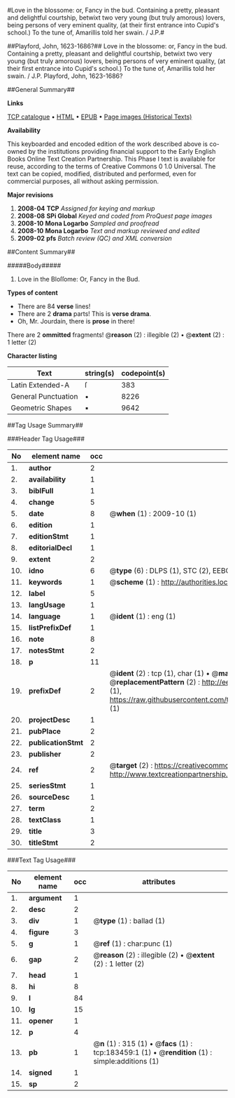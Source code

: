 #Love in the blossome: or, Fancy in the bud. Containing a pretty, pleasant and delightful courtship, betwixt two very young (but truly amorous) lovers, being persons of very eminent quality, (at their first entrance into Cupid's school.) To the tune of, Amarillis told her swain. / J.P.#

##Playford, John, 1623-1686?##
Love in the blossome: or, Fancy in the bud. Containing a pretty, pleasant and delightful courtship, betwixt two very young (but truly amorous) lovers, being persons of very eminent quality, (at their first entrance into Cupid's school.) To the tune of, Amarillis told her swain. / J.P.
Playford, John, 1623-1686?

##General Summary##

**Links**

[TCP catalogue](http://www.ota.ox.ac.uk/tcp/)  • 
[HTML](http://tei.it.ox.ac.uk/tcp/Texts-HTML/free/B04/B04714.html)  • 
[EPUB](http://tei.it.ox.ac.uk/tcp/Texts-EPUB/free/B04/B04714.epub) • 
[Page images (Historical Texts)](https://data.historicaltexts.jisc.ac.uk/view?pubId=eebo-99887799e&pageId=eebo-99887799e-183459-1)

**Availability**

This keyboarded and encoded edition of the
	       work described above is co-owned by the institutions
	       providing financial support to the Early English Books
	       Online Text Creation Partnership. This Phase I text is
	       available for reuse, according to the terms of Creative
	       Commons 0 1.0 Universal. The text can be copied,
	       modified, distributed and performed, even for
	       commercial purposes, all without asking permission.

**Major revisions**

1. __2008-04__ __TCP__ *Assigned for keying and markup*
1. __2008-08__ __SPi Global__ *Keyed and coded from ProQuest page images*
1. __2008-10__ __Mona Logarbo__ *Sampled and proofread*
1. __2008-10__ __Mona Logarbo__ *Text and markup reviewed and edited*
1. __2009-02__ __pfs__ *Batch review (QC) and XML conversion*

##Content Summary##

#####Body#####

1. Love in the Bloſſome: Or, Fancy in the Bud.

**Types of content**

  * There are 84 **verse** lines!
  * There are 2 **drama** parts! This is **verse drama**.
  * Oh, Mr. Jourdain, there is **prose** in there!

There are 2 **ommitted** fragments! 
 @__reason__ (2) : illegible (2)  •  @__extent__ (2) : 1 letter (2)

**Character listing**


|Text|string(s)|codepoint(s)|
|---|---|---|
|Latin Extended-A|ſ|383|
|General Punctuation|•|8226|
|Geometric Shapes|▪|9642|

##Tag Usage Summary##

###Header Tag Usage###

|No|element name|occ|attributes|
|---|---|---|---|
|1.|__author__|2||
|2.|__availability__|1||
|3.|__biblFull__|1||
|4.|__change__|5||
|5.|__date__|8| @__when__ (1) : 2009-10 (1)|
|6.|__edition__|1||
|7.|__editionStmt__|1||
|8.|__editorialDecl__|1||
|9.|__extent__|2||
|10.|__idno__|6| @__type__ (6) : DLPS (1), STC (2), EEBO-CITATION (1), PROQUEST (1), VID (1)|
|11.|__keywords__|1| @__scheme__ (1) : http://authorities.loc.gov/ (1)|
|12.|__label__|5||
|13.|__langUsage__|1||
|14.|__language__|1| @__ident__ (1) : eng (1)|
|15.|__listPrefixDef__|1||
|16.|__note__|8||
|17.|__notesStmt__|2||
|18.|__p__|11||
|19.|__prefixDef__|2| @__ident__ (2) : tcp (1), char (1)  •  @__matchPattern__ (2) : ([0-9\-]+):([0-9IVX]+) (1), (.+) (1)  •  @__replacementPattern__ (2) : http://eebo.chadwyck.com/downloadtiff?vid=$1&page=$2 (1), https://raw.githubusercontent.com/textcreationpartnership/Texts/master/tcpchars.xml#$1 (1)|
|20.|__projectDesc__|1||
|21.|__pubPlace__|2||
|22.|__publicationStmt__|2||
|23.|__publisher__|2||
|24.|__ref__|2| @__target__ (2) : https://creativecommons.org/publicdomain/zero/1.0/ (1), http://www.textcreationpartnership.org/docs/. (1)|
|25.|__seriesStmt__|1||
|26.|__sourceDesc__|1||
|27.|__term__|2||
|28.|__textClass__|1||
|29.|__title__|3||
|30.|__titleStmt__|2||


###Text Tag Usage###

|No|element name|occ|attributes|
|---|---|---|---|
|1.|__argument__|1||
|2.|__desc__|2||
|3.|__div__|1| @__type__ (1) : ballad (1)|
|4.|__figure__|3||
|5.|__g__|1| @__ref__ (1) : char:punc (1)|
|6.|__gap__|2| @__reason__ (2) : illegible (2)  •  @__extent__ (2) : 1 letter (2)|
|7.|__head__|1||
|8.|__hi__|8||
|9.|__l__|84||
|10.|__lg__|15||
|11.|__opener__|1||
|12.|__p__|4||
|13.|__pb__|1| @__n__ (1) : 315 (1)  •  @__facs__ (1) : tcp:183459:1 (1)  •  @__rendition__ (1) : simple:additions (1)|
|14.|__signed__|1||
|15.|__sp__|2||
